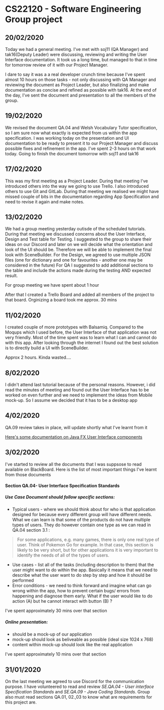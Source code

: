 # CS22120 - Software Engineering Group project

## 20/02/2020

Today we had a general meeting.  I've met with soj11 (QA Manager) and tak16(Deputy Leader) were discussing, reviewing and writing the User Interface documentation. It took us a long time, but managed to that in time for tomorrow review of it with our Project Manager.

I dare to say it was a a real developer crunch time because I've spent almost 10 hours on those tasks - not only discussing with QA Manager and reviewing the document as Project Leader, but also finalizing and make documentation as concise and refined as possible with tak16. 
At the end of the day, I've sent the document and presentation to all the members of the group. 

## 19/02/2020

We revised the document QA.04 and Welsh Vocabulary Tutor specification, so I am sure now what exactly is expected from us within the app specification. I was working today on the presentation and UI documentation to be ready to present it to our Project Manager and discuss possible fixes and refinement in the app. 
I've spent 2-3 hours on that work today. Going to finish the document tomorrow with soj11 and tak16


## 17/02/2020

This was my first meeting as a Project Leader. During that meeting I've introduced others into the way we going to use Trello. I also introduced others to use Git and GitLab. During that meeting we realised we might have missed couple of bits in the documentation regarding App Specification and need to revise it again and make notes. 



## 13/02/2020

We had a group meeting yesterday outisde of the scheduled tutorials. During that meeting we discussed concerns about the User Interface, Design and Test table for Testing. I suggested to the group to share their ideas on our Discord and later on we will decide what the orientation and look of the UI should be. Therefore we will be able to implement the final look with  SceneBuilder. 
For the Design, we agreed to use multiple JSON files (one for dictionary and one for favourites - another one may be considered in the future)
For QA I suggested to add additional sections to the table and include the actions made during the testing AND expected result.

For group meeting we have spent about 1 hour 


After that I created a Trello Board and added all members of the project to that board. 
Orginizing a board took me approx. 30 mins

## 11/02/2020

I created couple of more prototypes with Balsamiq. Compared to the Moqups which I used before, the User Interface of that application was not very friendly. Most of the time spent was to learn what I can and cannot do with this app. After looking through the internet I found out the best solution is to directly build a UI with SceneBuilder. 

Approx 2 hours. Kinda wasted.... 


## 8/02/2020

I didn't attend last tutorial because of the personal reasons. However, i did read the minutes of meeting and found out the User Interface has to be worked on even further and we need to implement the ideas from Mobile mock-up. So I assume we decided that it has to be a desktop app 



## 4/02/2020

QA.09 review takes in place, will update shortly what I've learnt from it 

[Here's some documentation on Java FX User Interface components  ](https://docs.oracle.com/javase/8/javafx/user-interface-tutorial/ui_controls.htm "Java FX")



## 3/02/2020

I've started to review all the documents that I was suppsose to read available on BlackBoard.
Here is the list of most important things I've learnt from those documents  
#### Section QA.04- User Interface Specification Standards
##### *Use Case Document should follow specific sections:*
* Typical users - where we should think about for who is that application designed for because every different group will have different needs.
What we can learn is that some of the products do not have multiple types of users. They do however contain one type as we can read in QA.04 section 3.1 :
>For some applications, e.g. many games, there is only one real type of user. Think of Pokemon Go for example.
In that case, this section is likely to be very short, but for other applications it is very important to identify the
needs of all of the types of users.


* Use cases - list all of the tasks (including description to them)  that the user might want to do within the app. Basically it means that we need to describe what the user want to do step by step and how it should be performed
* Error conditions - we need to think forward and imagine what can go wrong within the app, how to prevent certain bugs/ errors from happening and diagnose them early. What if the user would like to do action (A) but he cannot interact with button (B) ? 

I've spent approximately 30 mins over that section

##### *Online presentation:*

* should be a mock-up of our application
* mock-up should look as beliveable as possible (ideal size 1024 x  768)
* content within mock-up should look like the real application 

I've spent approximately 10 mins over that section


## 31/01/2020

On the last meeting we agreed to use Discord for the communication purpose. I have volunteered to read and review *SE.QA.04 - User interface Specification Standards* and *SE.QA.09 - Java Coding Standards*. 
Group also must read sections QA.01, 02.,03 to know what are requirements for this project are.


